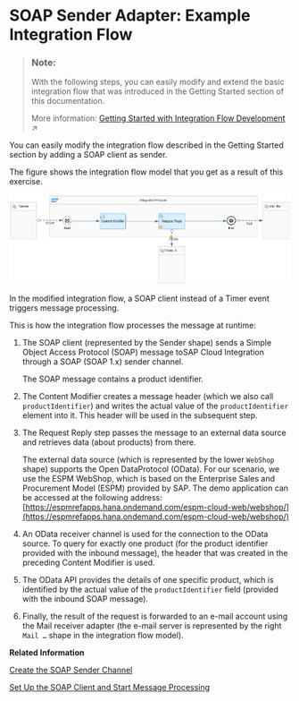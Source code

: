 <!-- loioad2409e012fc4005a009b4937ad85451 -->

# SOAP Sender Adapter: Example Integration Flow

> ### Note:  
> With the following steps, you can easily modify and extend the basic integration flow that was introduced in the Getting Started section of this documentation.
> 
> More information: [Getting Started with Integration Flow Development](https://help.sap.com/viewer/368c481cd6954bdfa5d0435479fd4eaf/Cloud/en-US/e5724cd84b854719973afe0356ea128b.html "Learn how to develop and run your first integration flow.") :arrow_upper_right:

You can easily modify the integration flow described in the Getting Started section by adding a SOAP client as sender.

The figure shows the integration flow model that you get as a result of this exercise.

![](images/Getting_Started_SOAP_01_67ac306.png)

In the modified integration flow, a SOAP client instead of a Timer event triggers message processing.

This is how the integration flow processes the message at runtime:

1.  The SOAP client \(represented by the Sender shape\) sends a Simple Object Access Protocol \(SOAP\) message toSAP Cloud Integration through a SOAP \(SOAP 1.x\) sender channel.

    The SOAP message contains a product identifier.

2.  The Content Modifier creates a message header \(which we also call `productIdentifier`\) and writes the actual value of the `productIdentifier` element into it. This header will be used in the subsequent step.

3.  The Request Reply step passes the message to an external data source and retrieves data \(about products\) from there.

    The external data source \(which is represented by the lower `WebShop` shape\) supports the Open DataProtocol \(OData\). For our scenario, we use the ESPM WebShop, which is based on the Enterprise Sales and Procurement Model \(ESPM\) provided by SAP. The demo application can be accessed at the following address: [https://espmrefapps.hana.ondemand.com/espm-cloud-web/webshop/](https://espmrefapps.hana.ondemand.com/espm-cloud-web/webshop/) 

4.  An OData receiver channel is used for the connection to the OData source. To query for exactly one product \(for the product identifier provided with the inbound message\), the header that was created in the preceding Content Modifier is used.

5.  The OData API provides the details of one specific product, which is identified by the actual value of the `productIdentifier` field \(provided with the inbound SOAP message\).

6.  Finally, the result of the request is forwarded to an e-mail account using the Mail receiver adapter \(the e-mail server is represented by the right `Mail …` shape in the integration flow model\).


**Related Information**  


[Create the SOAP Sender Channel](create-the-soap-sender-channel-7b8f5fd.md "Create a SOAP channel to define how the sender calls the integration flow.")

[Set Up the SOAP Client and Start Message Processing](set-up-the-soap-client-and-start-message-processing-4844baa.md "Set up a SOAP client that represents the sender system.")

